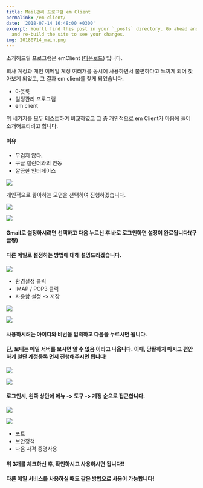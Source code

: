 ```yaml
---
title: Mail관리 프로그램 em Client
permalink: /em-client/
date: '2018-07-14 16:48:00 +0300'
excerpt: You’ll find this post in your `_posts` directory. Go ahead and edit it
  and re-build the site to see your changes.
img: 20180714_main.png
---
```


소개해드릴 프로그램은 emClient ([다운로드]) 입니다.

회사 계정과 개인 이메일 계정 여러개를 동시에 사용하면서 불편하다고 느끼게 되어 찾아보게 되었고, 그 결과 em client를 찾게 되었습니다.


- 아웃룩
- 일정관리 프로그램
- em client

위 세가지를 모두 테스트하여 비교하였고 그 중 개인적으로 em Client가 마음에 들어 소개해드리려고 합니다.


#### 이유
- 무겁지 않다.
- 구글 캘린더와의 연동
- 깔끔한 인터페이스

![](https://github.com/lagoJin/lagoJin.github.io/blob/master/_posts/2018/07/14/1.png?raw=true)

개인적으로 좋아하는 모던을 선택하여 진행하겠습니다.

![](https://github.com/lagoJin/lagoJin.github.io/blob/master/_posts/2018/07/14/2.png?raw=true)

![](https://github.com/lagoJin/lagoJin.github.io/blob/master/_posts/2018/07/14/3.png?raw=true)

#### Gmail로 설정하시려면 선택하고 다음 누르신 후 바로 로그인하면 설정이 완료됩니다!(구글짱)

#### 다른 메일로 설정하는 방법에 대해 설명드리겠습니다.

![](https://github.com/lagoJin/lagoJin.github.io/blob/master/_posts/2018/07/14/4.png?raw=true)

- 환경설정 클릭
- IMAP / POP3 클릭
- 사용함 설정 -> 저장

![](https://github.com/lagoJin/lagoJin.github.io/blob/master/_posts/2018/07/14/5.png?raw=true)

![](https://github.com/lagoJin/lagoJin.github.io/blob/master/_posts/2018/07/14/6.png?raw=true)

#### 사용하시려는 아이디와 비번을 입력하고 다음을 누르시면 됩니다.

#### 단, 보내는 메일 서버를 보시면 알 수 없음 이라고 나옵니다. 이때, 당황하지 마시고 편안하게 일단 계정등록 먼저 진행해주시면 됩니다!

![](https://github.com/lagoJin/lagoJin.github.io/blob/master/_posts/2018/07/14/7.png?raw=true)

![](https://github.com/lagoJin/lagoJin.github.io/blob/master/_posts/2018/07/14/8.png?raw=true)

#### 로그인시, 왼쪽 상단에 메뉴 -> 도구 -> 계정 순으로 접근합니다.

![](https://github.com/lagoJin/lagoJin.github.io/blob/master/_posts/2018/07/14/9.png?raw=true)

![](https://github.com/lagoJin/lagoJin.github.io/blob/master/_posts/2018/07/14/10.png?raw=true)

- 포트
- 보안정책
- 다음 자격 증명사용

#### 위 3개를 체크하신 후, 확인하시고 사용하시면 됩니다!!

#### 다른 메일 서비스를 사용하실 때도 같은 방법으로 사용이 가능합니다!

[다운로드]: https://www.emclient.com

<!-- You’ll find this post in your `_posts` directory. Go ahead and edit it and re-build the site to see your changes. You can rebuild the site in many different ways, but the most common way is to run `jekyll serve`, which launches a web server and auto-regenerates your site when a file is updated.

To add new posts, simply add a file in the `_posts` directory that follows the convention `YYYY-MM-DD-name-of-post.ext` and includes the necessary front matter. Take a look at the source for this post to get an idea about how it works.

Jekyll also offers powerful support for code snippets:

{% highlight ruby %}
def print_hi(name)
  puts "Hi, #{name}"
end
print_hi('Tom')
#=> prints 'Hi, Tom' to STDOUT.
{% endhighlight %}

Check out the [Jekyll docs][jekyll-docs] for more info on how to get the most out of Jekyll. File all bugs/feature requests at [Jekyll’s GitHub repo][jekyll-gh]. If you have questions, you can ask them on [Jekyll Talk][jekyll-talk].

[jekyll-docs]: https://jekyllrb.com/docs/home
[jekyll-gh]:   https://github.com/jekyll/jekyll
[jekyll-talk]: https://talk.jekyllrb.com/ -->
